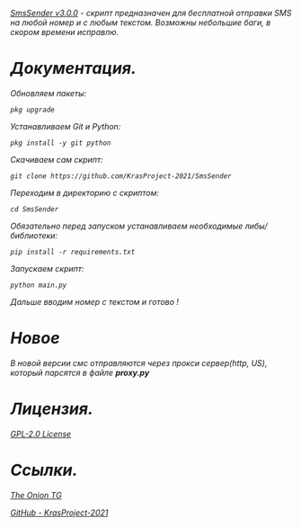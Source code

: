 <em>
<p><a href="https://github.com/KrasProject-2021/SmsSender">SmsSender v3.0.0</a> - скрипт предназначен для бесплатной отправки SMS на любой номер и с любым текстом. Возможны небольшие баги, в скором времени исправлю.</p>

<h1>Документация.</h1>
<p>Обновляем пакеты:</p>
<p><pre><code>pkg upgrade</code></pre></p>

<p>Устанавливаем Git и Python:</p>
<p><pre><code>pkg install -y git python</code></pre></p>

<p>Скачиваем сам скрипт:</p>
<p><pre><code>git clone https://github.com/KrasProject-2021/SmsSender</code></pre></p>

<p>Переходим в директорию с скриптом:</p>
<p><pre><code>cd SmsSender</code></pre></p>

<p>Обязательно перед запуском устанавливаем необходимые либы/библиотеки:</p>
<p><pre><code>pip install -r requirements.txt</code></pre></p>

<p>Запускаем скрипт:</p>
<p><pre><code>python main.py</code></pre></code>

<p>Дальше вводим номер с текстом и готово !</p>

<h1>Новое</h1>
<p>В новой версии смс отправляются через прокси сервер(http, US), который парсятся в файле <strong>proxy.py</strong></p>

<h1>Лицензия.</h1>
<p><a href="https://github.com/KrasProject-2021/SmsSender/blob/main/LICENSE">GPL-2.0 License</a></p>

<h1>Ссылки.</h1>
<p><a href="https://t.me/the_onion_tg">The Onion TG</a></p>
<p><a href="https://github.com/KrasProject-2021">GitHub - KrasProject-2021</a></p>
</em>
